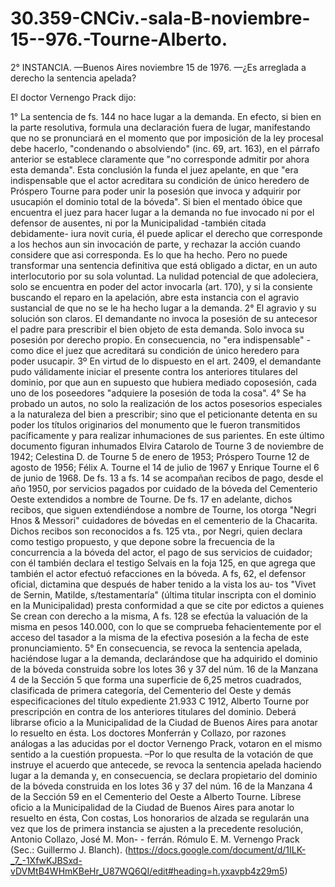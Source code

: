 # 30.359-CNCiv.-sala-B-noviembre-15--976.-Tourne-Alberto.

2° INSTANCIA. —Buenos Aires noviembre 15 de 1976. —¿Es arreglada a derecho la sentencia apelada?

El doctor Vernengo Prack dijo:

1° La sentencia de fs. 144 no hace lugar a la demanda.
 En efecto, si bien en la parte resolutiva, formula una declaración fuera de lugar, manifestando que no se pronunciará en el momento que por imposición de la ley procesal debe hacerlo, "condenando o absolviendo" (inc. 69, art. 163), en el párrafo anterior se establece claramente que "no corresponde admitir por ahora esta demanda".
 Esta conclusión la funda el juez apelante, en que "era indispensable que el actor acreditara su condición de único heredero de Próspero Tourne para poder unir la posesión que invoca y adquirir por usucapión el dominio total de la bóveda".
 Si bien el mentado óbice que encuentra el juez para hacer lugar a la demanda no fue invocado ni por el defensor de ausentes, ni por la Municipalidad -también citada debidamente- iura novit curia, él puede aplicar el derecho que corresponde a los hechos aun sin invocación de parte, y rechazar la acción cuando considere que asi corresponda. 
Es lo que ha hecho. Pero no puede transformar una sentencia definitiva que está obligado a dictar, en un auto interlocutorio por su sola voluntad. La nulidad potencial de que adoleciera, solo se encuentra en poder del actor invocarla (art. 170), y si la consiente buscando el reparo en la apelación, abre esta instancia con el agravio sustancial de que no se le ha hecho lugar a la demanda.
 2° El agravio y su solución son claros. El demandante no invoca la posesión de su antecesor el padre para prescribir el bien objeto de esta demanda. Solo invoca su posesión por derecho propio. En consecuencia, no "era indispensable" -como dice el juez que acreditará su condición de único heredero para poder usucapir.
 3º En virtud de lo dispuesto en el art. 2409, el demandante pudo válidamente iniciar el presente contra los anteriores titulares del dominio, por que aun en supuesto que hubiera mediado coposesión, cada uno de los poseedores "adquiere la posesión de toda la cosa".
 4° Se ha probado un autos, no solo la realización de los actos posesorios especiales a la naturaleza del bien a prescribir; sino que el peticionante detenta en su poder los títulos originarios del monumento que le fueron transmitidos pacíficamente y para realizar inhumaciones de sus parientes.
 En este último documento figuran inhumados Elvira Catarolo de Tourne 3 de noviembre de 1942; Celestina D. de Tourne 5 de enero de 1953; Próspero Tourne 12 de agosto de 1956; Félix A. Tourne el 14 de julio de 1967 y Enrique Tourne el 6 de junio de 1968.
 De fs. 13 a fs. 14 se acompañan recibos de pago, desde el año 1950, por servicios pagados por cuidado de la bóveda del Cementerio Oeste extendidos a nombre de Tourne. De fs. 17 en adelante, dichos recibos, que siguen extendiéndose a nombre de Tourne, los otorga "Negri Hnos & Messori" cuidadores de bóvedas en el cementerio de la Chacarita. Dichos recibos son reconocidos a fs. 125 vta., por Negri, quien declara como testigo propuesto, y que depone sobre la frecuencia de la concurrencia a la bóveda del actor, el pago de sus servicios de cuidador; con él también declara el testigo Selvais en la foja 125, en que agrega que también el actor efectuó refacciones en la bóveda.
  A fs, 62, el defensor oficial, dictamina que después de haber tenido a la vista los au- tos "Vivet de Sernin, Matilde, s/testamentaría" (última titular inscripta con el dominio en la Municipalidad) presta conformidad a que se cite por edictos a quienes Se crean con derecho a la misma, A fs. 128 se efectúa la valuación de la misma en pesos 140.000, con lo que se comprueba fehacientemente por el acceso del tasador a la misma de la efectiva posesión a la fecha de este pronunciamiento.
 5° En consecuencia, se revoca la sentencia apelada, haciéndose lugar a la demanda, declarándose que ha adquirido el dominio de la bóveda construida sobre los lotes 36 y 37 del núm. 16 de la Manzana 4 de la Sección 5 que forma una superficie de 6,25 metros cuadrados, clasificada de primera categoría, del Cementerio del Oeste y demás especificaciones del título expediente 21.933 C 1912, Alberto Tourne por prescripción en contra de los anteriores titulares del dominio. Deberá librarse oficio a la Municipalidad de la Ciudad de Buenos Aires para anotar lo resuelto en ésta.
 Los doctores Monferrán y Collazo, por razones análogas a las aducidas por el doctor Vernengo Prack, votaron en el mismo sentido a la cuestión propuesta.
 –Por lo que resulta de la votación de que instruye el acuerdo que antecede, se revoca la sentencia apelada haciendo lugar a la demanda y, en consecuencia, se declara propietario del dominio de la bóveda construida en los lotes 36 y 37 del núm. 16 de la Manzana 4 de la Sección 59 en el Cementerio del Oeste a Alberto Tourne. Líbrese oficio a la Municipalidad de la Ciudad de Buenos Aires para anotar lo resuelto en ésta, Con costas, Los honorarios de alzada se regularán una vez que los de primera instancia se ajusten a la precedente resolución, Antonio Collazo, José M. Mon- - ferrán. Rómulo E. M. Vernengo Prack (Sec.: Guillermo J. Blanch).
(https://docs.google.com/document/d/1ILK-_7_-1XfwKJBSxd-vDVMtB4WHmKBeHr_U87WQ6QI/edit#heading=h.yxavpb4z29m5)
